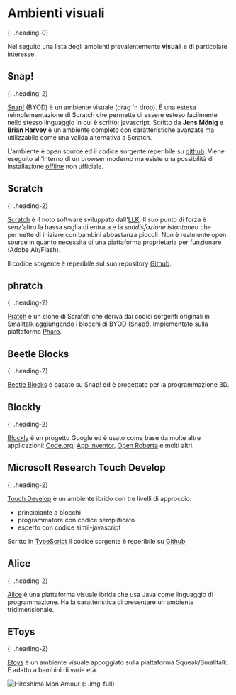 # Ambienti visuali
{: .heading-0}

Nel seguito una lista degli ambienti prevalentemente **visuali** e di particolare interesse.

## Snap!
{: .heading-2}

[Snap!](http://snap.berkeley.edu) (BYOD) è un ambiente visuale (drag 'n drop). È una estesa reimplementazione di Scratch che permette di essere esteso facilmente nello stesso linguaggio in cui è scritto: javascript. Scritto da **Jens Mönig** e **Brian Harvey** è un ambiente completo con caratteristiche avanzate ma utilizzabile come una valida alternativa a Scratch.

L'ambiente è open source ed il codice sorgente reperibile su [github](https://github.com/jmoenig/Snap--Build-Your-Own-Blocks). Viene eseguito all'interno di un browser moderno ma esiste una possibilità di installazione [offline](https://github.com/minimalprocedure/Snap-electron-runner) non ufficiale.

## Scratch
{: .heading-2}

[Scratch](https://scratch.mit.edu/) è il noto software sviluppato dall'[LLK](https://llk.media.mit.edu/). Il suo punto di forza è senz'altro la bassa soglia di entrata e la *soddisfazione istantanea* che permette di iniziare con bambini abbastanza piccoli. Non è realmente open source in quanto necessita di una piattaforma proprietaria per funzionare (Adobe Air/Flash). 

Il codice sorgente è reperibile sul suo repository [Github](https://github.com/LLK/scratch-flash).

## phratch
{: .heading-2}

[Pratch](http://www.phratch.com/) è un clone di Scratch che deriva dai codici sorgenti originali in Smalltalk aggiungendo i blocchi di BYOD (Snap!). Implementato sulla piattaforma [Pharo](http://pharo.org/).

## Beetle Blocks
{: .heading-2}

[Beetle Blocks](http://beetleblocks.com/) è basato su Snap! ed è progettato per la programmazione 3D.

## Blockly
{: .heading-2}

[Blockly](https://developers.google.com/blockly/) è un progetto Google ed è usato come base da molte altre applicazioni: [Code.org](http://code.org), [App Inventor](http://ai2.appinventor.mit.edu/),  [Open Roberta](https://www.open-roberta.org/en/welcome/) e molti altri.

## Microsoft Research Touch Develop
{: .heading-2}

[Touch Develop](https://www.touchdevelop.com/) è un ambiente ibrido con tre livelli di approccio:

+ principiante a blocchi
+ programmatore con codice semplificato
+ esperto con codice simil-javascript

Scritto in [TypeScript](http://www.typescriptlang.org/) il codice sorgente è reperibile su [Github](https://github.com/Microsoft/TouchDevelop)

## Alice
{: .heading-2}

[Alice](http://www.alice.org/index.php) è una piattaforma visuale ibrida che usa Java come linguaggio di programmazione. Ha la caratteristica di presentare un ambiente tridimensionale.

## EToys
{: .heading-2}

[Etoys](http://www.squeakland.org/) è un ambiente visuale appoggiato sulla piattaforma Squeak/Smalltalk.
È adatto a bambini di varie età.

![Hiroshima Mon Amour](/images/film-3.jpg "Hiroshima Mon Amour")
{: .img-full}